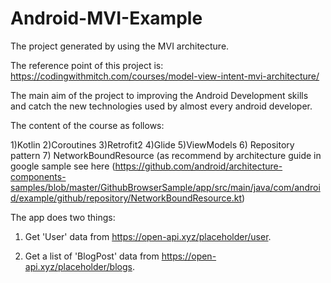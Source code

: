 # Android-MVI-Example

The project generated by using the MVI architecture. 

The reference point of this project is: https://codingwithmitch.com/courses/model-view-intent-mvi-architecture/

The main aim of the project to improving the Android Development skills and catch the new technologies used by almost 
every android developer. 

The content of the course as follows:

1)Kotlin
2)Coroutines
3)Retrofit2
4)Glide
5)ViewModels
6) Repository pattern
7) NetworkBoundResource (as recommend by architecture guide in google sample see here
(https://github.com/android/architecture-components-samples/blob/master/GithubBrowserSample/app/src/main/java/com/android/example/github/repository/NetworkBoundResource.kt)

The app does two things:

1) Get 'User' data from https://open-api.xyz/placeholder/user.

2) Get a list of 'BlogPost' data from https://open-api.xyz/placeholder/blogs.



